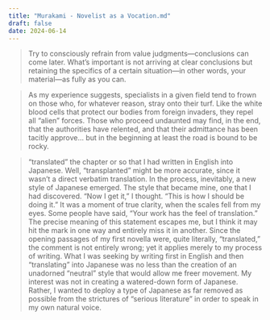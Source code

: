 ```yaml
---
title: "Murakami - Novelist as a Vocation.md"
draft: false
date: 2024-06-14
---
```


> Try to consciously refrain from value judgments—conclusions can come later. What’s important is not arriving at clear conclusions but retaining the specifics of a certain situation—in other words, your material—as fully as you can.

> As my experience suggests, specialists in a given field tend to frown on those who, for whatever reason, stray onto their turf. Like the white blood cells that protect our bodies from foreign invaders, they repel all “alien” forces. Those who proceed undaunted may find, in the end, that the authorities have relented, and that their admittance has been tacitly approve... but in the beginning at least the road is bound to be rocky.

> “translated” the chapter or so that I had written in English into Japanese. Well, “transplanted” might be more accurate, since it wasn’t a direct verbatim translation. In the process, inevitably, a new style of Japanese emerged. The style that became mine, one that I had discovered. “Now I get it,” I thought. “This is how I should be doing it.” It was a moment of true clarity, when the scales fell from my eyes. Some people have said, “Your work has the feel of translation.” The precise meaning of this statement escapes me, but I think it may hit the mark in one way and entirely miss it in another. Since the opening passages of my first novella were, quite literally, “translated,” the comment is not entirely wrong; yet it applies merely to my process of writing. What I was seeking by writing first in English and then “translating” into Japanese was no less than the creation of an unadorned “neutral” style that would allow me freer movement. My interest was not in creating a watered-down form of Japanese. Rather, I wanted to deploy a type of Japanese as far removed as possible from the strictures of “serious literature” in order to speak in my own natural voice.
